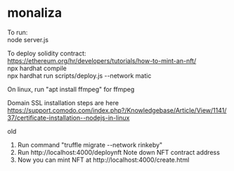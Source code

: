 # monaliza

To run:  
node server.js
  

To deploy solidity contract:
https://ethereum.org/hr/developers/tutorials/how-to-mint-an-nft/  
npx hardhat compile  
npx hardhat run scripts/deploy.js --network matic  

On linux, run "apt  install ffmpeg" for ffmpeg

Domain SSL installation steps are here   
https://support.comodo.com/index.php?/Knowledgebase/Article/View/1141/37/certificate-installation--nodejs-in-linux   
  
old
1. Run command "truffle migrate --network rinkeby"
2. Run http://localhost:4000/deploynft
Note down NFT contract address
3. Now you can mint NFT at http://localhost:4000/create.html
